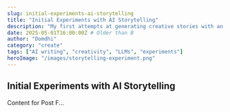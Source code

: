 ```yaml
---
slug: initial-experiments-ai-storytelling
title: "Initial Experiments with AI Storytelling"
description: "My first attempts at generating creative stories with an AI model."
date: 2025-05-01T16:00:00Z # Older than B
author: "Domdhi"
category: "create"
tags: ["AI writing", "creativity", "LLMs", "experiments"]
heroImage: "/images/storytelling-experiment.png"
---
```

## Initial Experiments with AI Storytelling
Content for Post F...